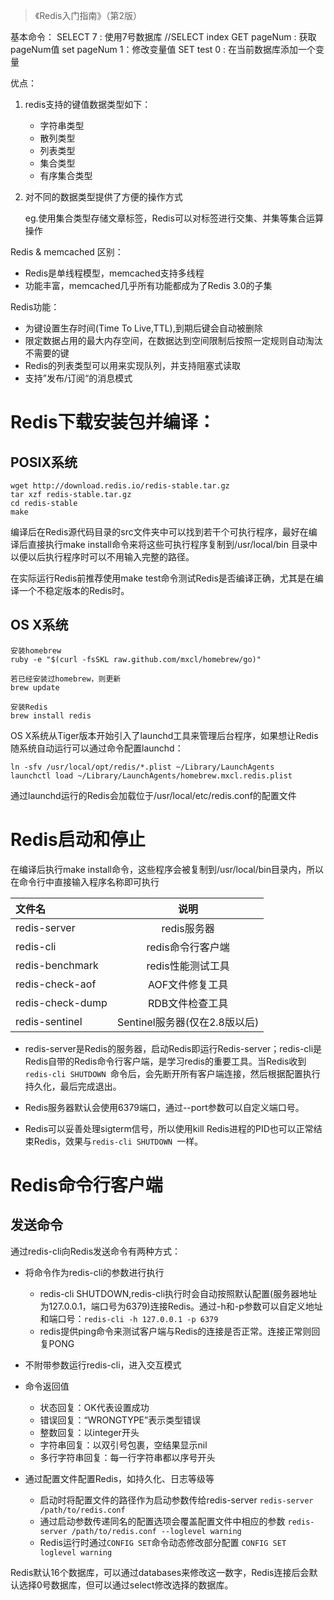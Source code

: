 > 《Redis入门指南》（第2版）

基本命令：
SELECT 7 : 使用7号数据库 //SELECT index
GET pageNum : 获取pageNum值
set pageNum 1：修改变量值
SET test 0 : 在当前数据库添加一个变量


优点：
1. redis支持的键值数据类型如下：
   * 字符串类型
   * 散列类型
   * 列表类型
   * 集合类型
   * 有序集合类型
2. 对不同的数据类型提供了方便的操作方式

    eg.使用集合类型存储文章标签，Redis可以对标签进行交集、并集等集合运算操作

Redis & memcached 区别：
* Redis是单线程模型，memcached支持多线程
* 功能丰富，memcached几乎所有功能都成为了Redis 3.0的子集
  
Redis功能：
* 为键设置生存时间(Time To Live,TTL),到期后键会自动被删除
* 限定数据占用的最大内存空间，在数据达到空间限制后按照一定规则自动淘汰不需要的键
* Redis的列表类型可以用来实现队列，并支持阻塞式读取
* 支持”发布/订阅“的消息模式
  
# Redis下载安装包并编译：

## POSIX系统

```
wget http://download.redis.io/redis-stable.tar.gz
tar xzf redis-stable.tar.gz
cd redis-stable
make
```
编译后在Redis源代码目录的src文件夹中可以找到若干个可执行程序，最好在编译后直接执行make install命令来将这些可执行程序复制到/usr/local/bin 目录中以便以后执行程序时可以不用输入完整的路径。

在实际运行Redis前推荐使用make test命令测试Redis是否编译正确，尤其是在编译一个不稳定版本的Redis时。

## OS X系统

```
安装homebrew
ruby -e "$(curl -fsSKL raw.github.com/mxcl/homebrew/go)"

若已经安装过homebrew，则更新
brew update

安装Redis
brew install redis
```

OS X系统从Tiger版本开始引入了launchd工具来管理后台程序，如果想让Redis随系统自动运行可以通过命令配置launchd：

```
ln -sfv /usr/local/opt/redis/*.plist ~/Library/LaunchAgents
launchctl load ~/Library/LaunchAgents/homebrew.mxcl.redis.plist
```

通过launchd运行的Redis会加载位于/usr/local/etc/redis.conf的配置文件

# Redis启动和停止
在编译后执行make install命令，这些程序会被复制到/usr/local/bin目录内，所以在命令行中直接输入程序名称即可执行

| 文件名 | 说明 | 
|:--------|:--------:|
|redis-server|redis服务器|
|redis-cli|redis命令行客户端|
|redis-benchmark|redis性能测试工具|
|redis-check-aof|AOF文件修复工具|
|redis-check-dump|RDB文件检查工具|
|redis-sentinel|Sentinel服务器(仅在2.8版以后)|

* redis-server是Redis的服务器，启动Redis即运行Redis-server；redis-cli是Redis自带的Redis命令行客户端，是学习redis的重要工具。当Redis收到```redis-cli SHUTDOWN ```命令后，会先断开所有客户端连接，然后根据配置执行持久化，最后完成退出。

* Redis服务器默认会使用6379端口，通过--port参数可以自定义端口号。

* Redis可以妥善处理sigterm信号，所以使用kill Redis进程的PID也可以正常结束Redis，效果与```redis-cli SHUTDOWN ```一样。
  
# Redis命令行客户端

## 发送命令

通过redis-cli向Redis发送命令有两种方式：
* 将命令作为redis-cli的参数进行执行
  - redis-cli SHUTDOWN,redis-cli执行时会自动按照默认配置(服务器地址为127.0.0.1，端口号为6379)连接Redis。通过-h和-p参数可以自定义地址和端口号：```redis-cli -h 127.0.0.1 -p 6379 ```
  - redis提供ping命令来测试客户端与Redis的连接是否正常。连接正常则回复PONG

* 不附带参数运行redis-cli，进入交互模式

* 命令返回值
  - 状态回复：OK代表设置成功
  - 错误回复：“WRONGTYPE”表示类型错误
  - 整数回复：以integer开头
  - 字符串回复：以双引号包裹，空结果显示nil
  - 多行字符串回复：每一行字符串都以序号开头

* 通过配置文件配置Redis，如持久化、日志等级等
  - 启动时将配置文件的路径作为启动参数传给redis-server
  ```redis-server /path/to/redis.conf```
  - 通过启动参数传递同名的配置选项会覆盖配置文件中相应的参数
  ```redis-server /path/to/redis.conf --loglevel warning```
  - Redis运行时通过```CONFIG SET```命令动态修改部分配置
  ```CONFIG SET loglevel warning```

Redis默认16个数据库，可以通过databases来修改这一数字，Redis连接后会默认选择0号数据库，但可以通过select修改选择的数据库。
